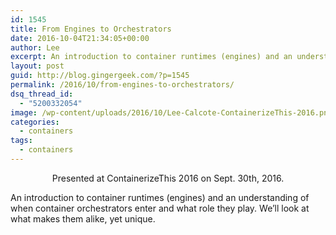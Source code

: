 ```yaml
---
id: 1545
title: From Engines to Orchestrators
date: 2016-10-04T21:34:05+00:00
author: Lee
excerpt: An introduction to container runtimes (engines) and an understanding of when container orchestrators enter and what role they play. We’ll look at what makes them alike, yet unique.
layout: post
guid: http://blog.gingergeek.com/?p=1545
permalink: /2016/10/from-engines-to-orchestrators/
dsq_thread_id:
  - "5200332054"
image: /wp-content/uploads/2016/10/Lee-Calcote-ContainerizeThis-2016.png
categories:
  - containers
tags:
  - containers
---
```

<div align="center">
</div>

<p style="text-align: center;">
  Presented at ContainerizeThis 2016 on Sept. 30th, 2016.
</p>

An introduction to container runtimes (engines) and an understanding of when container orchestrators enter and what role they play. We’ll look at what makes them alike, yet unique.